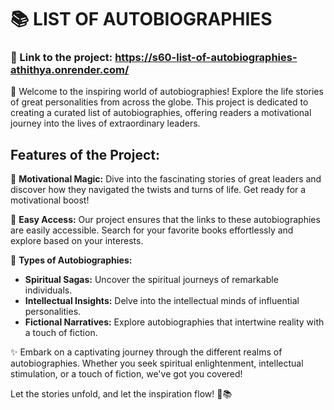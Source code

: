 # 📚 LIST OF AUTOBIOGRAPHIES

### 🔗 Link to the project: https://s60-list-of-autobiographies-athithya.onrender.com/

🌟 Welcome to the inspiring world of autobiographies! Explore the life stories of great personalities from across the globe. This project is dedicated to creating a curated list of autobiographies, offering readers a motivational journey into the lives of extraordinary leaders.

## Features of the Project:

🚀 **Motivational Magic:** Dive into the fascinating stories of great leaders and discover how they navigated the twists and turns of life. Get ready for a motivational boost!

🔗 **Easy Access:** Our project ensures that the links to these autobiographies are easily accessible. Search for your favorite books effortlessly and explore based on your interests.

📖 **Types of Autobiographies:**
- **Spiritual Sagas:** Uncover the spiritual journeys of remarkable individuals.
- **Intellectual Insights:** Delve into the intellectual minds of influential personalities.
- **Fictional Narratives:** Explore autobiographies that intertwine reality with a touch of fiction.

✨ Embark on a captivating journey through the different realms of autobiographies. Whether you seek spiritual enlightenment, intellectual stimulation, or a touch of fiction, we've got you covered!

Let the stories unfold, and let the inspiration flow! 🌈📚

